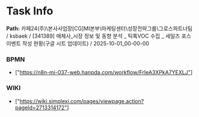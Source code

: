 # Task Info

**Path:** 카페24(주)\본사사업장\[CG]MI본부\마케팅센터\성장전략그룹\그로스파트너팀 / ksbaek / [341389] 매체사_시장 정보 및 동향 분석 _ 틱톡VOC 수집 _ 세일즈 포스 이벤트 작성 현황(구글 시트 업데이트) / 2025-10-01_00-00-00

### BPMN
- ["https://n8n-mi-037-web.hanpda.com/workflow/FrIeA3XPkA7YEXLJ"]

### WIKI
- ["https://wiki.simplexi.com/pages/viewpage.action?pageId=2713314172"]


